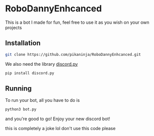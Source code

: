 # RoboDannyEnhcanced

This is a bot I made for fun, feel free to use it as you wish on your own projects

## Installation
```bash
git clone https://github.com/pikaninja/RoboDannyEnhcanced.git
```
We also need the library [discord.py](https://github.com/Rapptz/discord.py)
```bash
pip install discord.py
```
## Running
To run your bot, all you have to do is 
```bash
python3 bot.py
```
and you're good to go! Enjoy your new discord bot!

this is completely a joke lol don't use this code please
